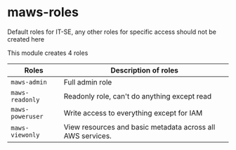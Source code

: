 # maws-roles
Default roles for IT-SE, any other roles for specific access should not be created
here

This module creates 4 roles

| Roles           | Description of roles                                            |
|-----------------|-----------------------------------------------------------------|
|`maws-admin`     | Full admin role                                                 |
|`maws-readonly`  | Readonly role, can't do anything except read                    |
|`maws-poweruser` | Write access to everything except for IAM                       |
|`maws-viewonly`  | View resources and basic metadata across all AWS services.      |

